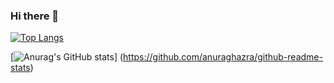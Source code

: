 ### Hi there 👋

<!-- https://github.com/anuraghazra/github-readme-stats/blob/master/themes/README.md -->
[![Top Langs](https://github-readme-stats.vercel.app/api/top-langs/?username=matatabiii&layout=compact&theme=ayu-mirage
)](https://github.com/anuraghazra/github-readme-stats)

[![Anurag's GitHub stats](https://github-readme-stats.vercel.app/api?username=matatabiii)]
(https://github.com/anuraghazra/github-readme-stats)

<!--
**matatabiii/matatabiii** is a ✨ _special_ ✨ repository because its `README.md` (this file) appears on your GitHub profile.

Here are some ideas to get you started:

- 🔭 I’m currently working on ...
- 🌱 I’m currently learning ...
- 👯 I’m looking to collaborate on ...
- 🤔 I’m looking for help with ...
- 💬 Ask me about ...
- 📫 How to reach me: ...
- 😄 Pronouns: ...
- ⚡ Fun fact: ...
-->
